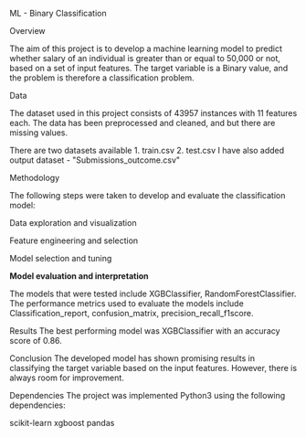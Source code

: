 ML - Binary Classification

Overview

The aim of this project is to develop a machine learning model to predict whether salary of an individual is greater than or equal to 50,000 or not, based on a set of input features. The target variable is a Binary value, and the problem is therefore a classification problem.

Data

The dataset used in this project consists of 43957 instances with 11 features each. The data has been preprocessed and cleaned, and but there are missing values.

There are two datasets available 
	1. train.csv
	2. test.csv
I have also added output dataset - "Submissions_outcome.csv"

Methodology

The following steps were taken to develop and evaluate the classification model:

Data exploration and visualization

Feature engineering and selection

Model selection and tuning

**Model evaluation and interpretation**

The models that were tested include XGBClassifier, RandomForestClassifier. The performance metrics used to evaluate the models include Classification_report, confusion_matrix, precision_recall_f1score.

Results
The best performing model was XGBClassifier with an accuracy score of 0.86.

Conclusion
The developed model has shown promising results in classifying the target variable based on the input features. However, there is always room for improvement.

Dependencies
The project was implemented Python3 using the following dependencies:

scikit-learn
xgboost
pandas
